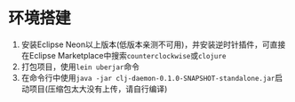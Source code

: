 # 环境搭建

1. 安装Eclipse Neon以上版本(低版本亲测不可用)，并安装逆时针插件，可直接在Eclipse Marketplace中搜索`counterclockwise`或`clojure`
2. 打包项目，使用`lein uberjar`命令
3. 在命令行中使用`java -jar clj-daemon-0.1.0-SNAPSHOT-standalone.jar`启动项目(压缩包太大没有上传，请自行编译)